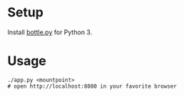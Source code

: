 # Setup

Install [bottle.py](http://bottlepy.org/docs/dev/index.html) for Python 3.

# Usage

```
./app.py <mountpoint>
# open http://localhost:8080 in your favorite browser
```
